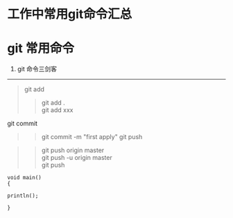 # 工作中常用git命令汇总

git 常用命令
============

1. git 命令三剑客
------------

> git add   
  >> git add .   
  >> git add xxx 

git commit  

>> git commit -m "first apply"
git push 

 >> git push origin master   
 >> git push -u origin master     
 >> git push 

    void main()       
    {
    
    println();
    
    }
  
